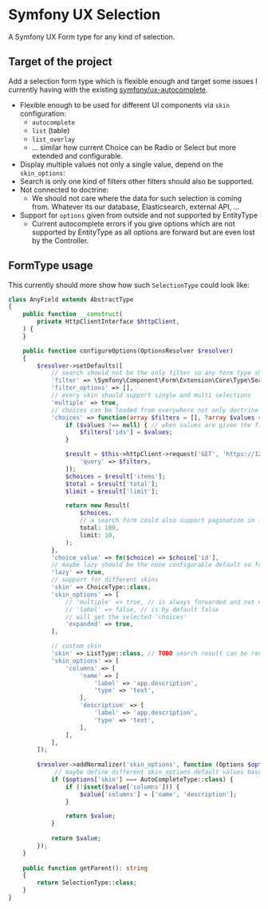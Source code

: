 # Symfony UX Selection

A Symfony UX Form type for any kind of selection.

## Target of the project

Add a selection form type which is flexible enough and target some issues I currently having with the existing
[symfony/ux-autocomplete](https://github.com/symfony/ux-autocomplete).

 - Flexible enough to be used for different UI components via `skin` configuration:
    - `autocomplete`
    - `list` (table)
    - `list_overlay`
    - ... similar how current Choice can be Radio or Select but more extended and configurable.
 - Display multiple values not only a single value, depend on the `skin_options`:
 - Search is only one kind of filters other filters should also be supported.
 - Not connected to doctrine:
    - We should not care where the data for such selection is coming from.
      Whatever its our database, Elasticsearch, external API, ...
 - Support for `options` given from outside and not supported by EntityType
    - Current autocomplete errors if you give options which are not supported by EntityType as all options are forward
      but are even lost by the Controller.

## FormType usage

This currently should more show how such `SelectionType` could look like:

```php
class AnyField extends AbstractType
{
    public function __construct(
        private HttpClientInterface $httpClient,
    ) {
    }

    public function configureOptions(OptionsResolver $resolver)
    {
        $resolver->setDefaults([
            // search should not be the only filter so any form type should be able to use as a filter:
            'filter' => \Symfony\Component\Form\Extension\Core\Type\SearchType::class
            'filter_options' => [],
            // every skin should support single and multi selections
            'multiple' => true,
            // choices can be loaded from everywhere not only doctrine
            'choices' => function(array $filters = [], ?array $values = null): Result {
                if ($values !== null) { // when values are given the filter is always an empty array and we just need to filter by ids
                    $filters['ids'] = $values;
                }

                $result = $this->httpClient->request('GET', 'https://127.0.0.1:8080/api/choices', [
                    'query' => $filters,
                ]);
                $choices = $result['items'];
                $total = $result['total'];
                $limit = $result['limit'];

                return new Result(
                    $choices,
                    // a search form could also support pagination in its selection not sure yet how to handle this yet:
                    total: 100, 
                    limit: 10,
                );
            },
            'choice_value' => fn($choice) => $choice['id'],
            // maybe lazy should be the none configurable default so form always render fast and load data lazy
            'lazy' => true,
            // support for different skins
            'skin' => ChoiceType::class, 
            'skin_options' => [
                // 'multiple' => true, // is always forwarded and not need to be set
                // 'label' => false, // is by default false
                // will get the selected 'choices'
                'expanded' => true,
            ], 

            // custom skin
            'skin' => ListType::class, // TODO search result can be rendered different selected items so there need some kind of different between them
            'skin_options' => [
                'columns' => [
                    'name' => [
                        'label' => 'app.description',
                        'type' => 'text',
                    ],
                    'description' => [
                        'label' => 'app.description',
                        'type' => 'text',
                    ],
                ],
            ],
        ]);
        
        $resolver->addNormalizer('skin_options', function (Options $options, $value) {
             // maybe define different skin_options default values based on current given "skin"
            if ($options['skin'] === AutoCompleteType::class) {
                if (!isset($value['columns'])) {
                    $value['columns'] = ['name', 'description'];
                }

                return $value;
            }
            
            return $value;
        });
    }
    
    public function getParent(): string
    {
        return SelectionType::class;
    }
}
```
